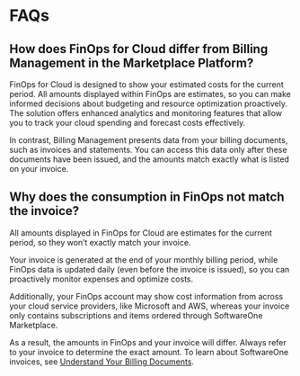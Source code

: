 # FAQs

## How does FinOps for Cloud differ from Billing Management in the Marketplace Platform?

FinOps for Cloud is designed to show your estimated costs for the current period. All amounts displayed within FinOps are estimates, so you can make informed decisions about budgeting and resource optimization proactively. The solution offers enhanced analytics and monitoring features that allow you to track your cloud spending and forecast costs effectively.

In contrast, Billing Management presents data from your billing documents, such as invoices and statements. You can access this data only after these documents have been issued, and the amounts match exactly what is listed on your invoice.&#x20;

## Why does the consumption in FinOps not match the invoice?

All amounts displayed in FinOps for Cloud are estimates for the current period, so they won’t exactly match your invoice.

Your invoice is generated at the end of your monthly billing period, while FinOps data is updated daily (even before the invoice is issued), so you can proactively monitor expenses and optimize costs.&#x20;

Additionally, your FinOps account may show cost information from across your cloud service providers, like Microsoft and AWS, whereas your invoice only contains subscriptions and items ordered through SoftwareOne Marketplace.

As a result, the amounts in FinOps and your invoice will differ. Always refer to your invoice to determine the exact amount. To learn about SoftwareOne invoices, see [Understand Your Billing Documents](../../modules-and-features/marketplace/billing/understand-your-billing-documents.md).
